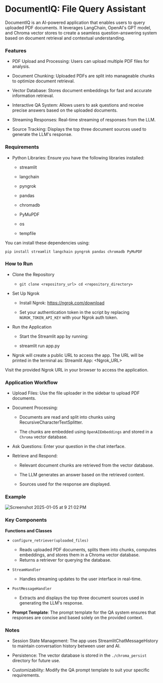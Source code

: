 # DocumentIQ: File Query Assistant

DocumentIQ is an AI-powered application that enables users to query uploaded PDF documents. It leverages LangChain, OpenAI's GPT model, and Chroma vector stores to create a seamless question-answering system based on document retrieval and contextual understanding.

### Features

- PDF Upload and Processing: Users can upload multiple PDF files for analysis.

- Document Chunking: Uploaded PDFs are split into manageable chunks to optimize document retrieval.

- Vector Database: Stores document embeddings for fast and accurate information retrieval.

- Interactive QA System: Allows users to ask questions and receive precise answers based on the uploaded documents.

- Streaming Responses: Real-time streaming of responses from the LLM.

- Source Tracking: Displays the top three document sources used to generate the LLM's response.

### Requirements

* Python Libraries: Ensure you have the following libraries installed:

  - streamlit

  - langchain

  - pyngrok

  - pandas

  - chromadb

  - PyMuPDF

  - os

  - tempfile

You can install these dependencies using:

`pip install streamlit langchain pyngrok pandas chromadb PyMuPDF`

### How to Run
* Clone the Repository

  - `git clone <repository_url>
  cd <repository_directory>`

* Set Up Ngrok

  - Install Ngrok: https://ngrok.com/download

  - Set your authentication token in the script by replacing `NGROK_TOKEN_API_KEY` with your Ngrok auth token.

* Run the Application

  - Start the Streamlit app by running:

  - streamlit run app.py

- Ngrok will create a public URL to access the app. The URL will be printed in the terminal as: Streamlit App: <Ngrok_URL>

Visit the provided Ngrok URL in your browser to access the application.

### Application Workflow

- Upload Files: Use the file uploader in the sidebar to upload PDF documents.
* Document Processing:

  - Documents are read and split into chunks using RecursiveCharacterTextSplitter.

  - The chunks are embedded using `OpenAIEmbeddings` and stored in a `Chroma` vector database.

- Ask Questions: Enter your question in the chat interface.

* Retrieve and Respond:

  - Relevant document chunks are retrieved from the vector database.

  - The LLM generates an answer based on the retrieved content.

  - Sources used for the response are displayed.
 
### Example

![Screenshot 2025-01-05 at 9 21 02 PM](https://github.com/user-attachments/assets/a3690096-0dd4-4a1f-9367-7ad34ad8805c)


### Key Components

**Functions and Classes**

* `configure_retriever(uploaded_files)`
  -  Reads uploaded PDF documents, splits them into chunks, computes embeddings, and stores them in a Chroma vector database.
  -  Returns a retriever for querying the database.

* `StreamHandler`

  -  Handles streaming updates to the user interface in real-time.

* `PostMessageHandler`

  -  Extracts and displays the top three document sources used in generating the LLM's response.
* **Prompt Template**: The prompt template for the QA system ensures that responses are concise and based solely on the provided context.

### Notes
- Session State Management: The app uses StreamlitChatMessageHistory to maintain conversation history between user and AI.

- Persistence: The vector database is stored in the `./chroma_persist` directory for future use.

- Customizability: Modify the QA prompt template to suit your specific requirements.
